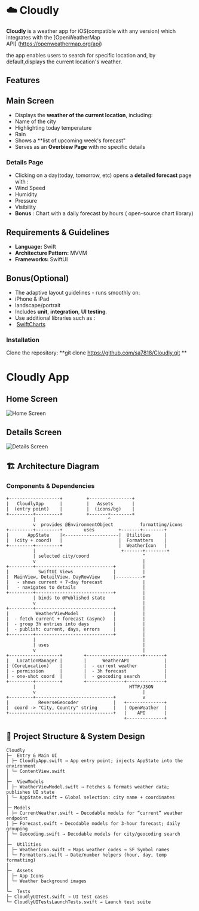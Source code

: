  # ☁️ Cloudly 
 **Cloudly** is a weather app for iOS(compatible with any version) which integrates with the  [OpenWeatherMap API] (https://openweathermap.org/api)


the app enables users to search for specific location and, by default,displays the current location's weather.

## Features
## Main Screen
- Displays the **weather of the current location**, including:
 - Name of the city
 - Highlighting today temperature
 - Rain
 - Shows a **list of upcoming week's forecast"
 - Serves as an **Overbiew Page** with no specific details

### Details Page
- Clicking on a day(today, tomorrow, etc) opens a **detailed forecast** page with : 
 - Wind Speed
 - Humidity
 - Pressure 
 - Visibility
 - **Bonus** : Chart with a daily forecast by hours ( open-source chart library)

## Requirements & Guidelines
- **Language:** Swift
- **Architecture Pattern:** MVVM
- **Frameworks:** SwiftUI
     
## Bonus(Optional)
- The adaptive layout guidelines - runs smoothly on:
- iPhone & iPad
- landscape/portrait
- Includes **unit**, **integration**, **UI testing**.
- Use additional libraries such as : 
-  [SwiftCharts](https://github.com/i-schuetz/SwiftCharts)


### Installation
 Clone the repository:
  **git clone https://github.com/sa7818/Cloudly.git **
  
  
# Cloudly App

## Home Screen
![Home Screen](Cloudly/Screenshots/Home.jpg)

## Details Screen
![Details Screen](Cloudly/Screenshots/Details.jpg)


  
  
  
## 🏗️ Architecture Diagram

### Components & Dependencies
```text
+-------------------+         +----------------+
|   CloudlyApp      |         |   Assets       |
|  (entry point)    |         |  (icons/bg)    |
+---------+---------+         +-------+--------+
          |                           ^
          v  provides @EnvironmentObject          formatting/icons
+---------+---------+        uses         +-------+--------+
|       AppState    |<--------------------|  Utilities     |
|  (city + coord)   |                     |  Formatters    |
+---------+---------+                     |  WeatherIcon   |
          |                                +-------+--------+
          | selected city/coord                    ^
          v                                        |
+---------+-----------------------------+          |
|           SwiftUI Views               |          |
|  MainView, DetailView, DayRowView     |----------+
|   - shows current + 7-day forecast               |
|   - navigates to details                         |
+---------+-----------------------------+          |
          | binds to @Published state              |
          v                                        |
+---------+-----------------------------+          |
|          WeatherViewModel             |          |
|  - fetch current + forecast (async)   |          |
|  - group 3h entries into days         |          |
|  - publish: current, days, errors     |          |
+---------+-----------------------------+          |
          |                                        |
          | uses                                   |
          v                                        |
+-------------------+        +---------------------+-------+
|   LocationManager |        |      WeatherAPI             |
| (CoreLocation)    |        |  - current weather          |
| - permission      |        |  - 3h forecast              |
| - one-shot coord  |        |  - geocoding search         |
+---------+---------+        +--------------+--------------+
          |                                   HTTP/JSON
          v                                        |
+---------+-----------------------------+          v
|           ReverseGeocoder             |   +--------------+
|  coord -> "City, Country" string      |   | OpenWeather  |
+---------------------------------------+   |    API       |
                                            +--------------+

```


## 🧭 Project Structure & System Design
```plaintext
Cloudly
├─  Entry & Main UI
│ ├─ CloudlyApp.swift → App entry point; injects AppState into the environment
│ └─ ContentView.swift 
│
├─  ViewModels
│ ├─ WeatherViewModel.swift → Fetches & formats weather data; publishes UI state
│ └─ AppState.swift → Global selection: city name + coordinates
│
├─ Models
│ ├─ CurrentWeather.swift → Decodable models for “current” weather endpoint
│ ├─ Forecast.swift → Decodable models for 3-hour forecast; daily grouping
│ └─ Geocoding.swift → Decodable models for city/geocoding search
│
├─  Utilities
│ ├─ WeatherIcon.swift → Maps weather codes → SF Symbol names
│ └─ Formatters.swift → Date/number helpers (hour, day, temp formatting)
│
├─  Assets
│ ├─ App Icons 
│ └─ Weather background images 
│
└─  Tests
├─ CloudlyUITest.swift → UI test cases
└─ CloudlyUITestsLaunchTests.swift → Launch test suite

```

